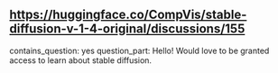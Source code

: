 ## https://huggingface.co/CompVis/stable-diffusion-v-1-4-original/discussions/155

contains_question: yes
question_part: Hello! Would love to be granted access to learn about stable diffusion.